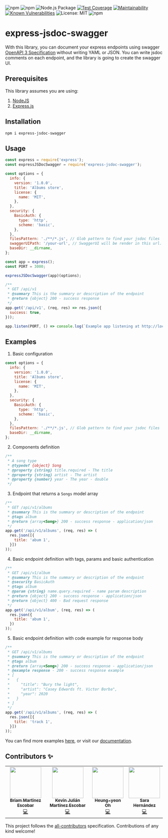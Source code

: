 ![npm](https://img.shields.io/npm/v/express-jsdoc-swagger)
![npm](https://img.shields.io/npm/dm/express-jsdoc-swagger)
![Node.js Package](https://github.com/BRIKEV/express-jsdoc-swagger/workflows/Build/badge.svg)
[![Test Coverage](https://api.codeclimate.com/v1/badges/6d5565df0c9c10e75b59/test_coverage)](https://codeclimate.com/github/BRIKEV/express-jsdoc-swagger/test_coverage)
[![Maintainability](https://api.codeclimate.com/v1/badges/6d5565df0c9c10e75b59/maintainability)](https://codeclimate.com/github/BRIKEV/express-jsdoc-swagger/maintainability)
[![Known Vulnerabilities](https://snyk.io/test/github/BRIKEV/express-jsdoc-swagger/badge.svg)](https://snyk.io/test/github/BRIKEV/express-jsdoc-swagger)
![License: MIT](https://img.shields.io/badge/License-MIT-green.svg)
![npm](https://img.shields.io/npm/dm/express-jsdoc-swagger)

# express-jsdoc-swagger

With this library, you can document your express endpoints using swagger [OpenAPI 3 Specification](https://swagger.io/specification/) without writing YAML or JSON. You can write jsdoc comments on each endpoint, and the library is going to create the swagger UI.

## Prerequisites
This library assumes you are using:
1. [NodeJS](https://nodejs.org)
2. [Express.js](http://www.expressjs.com)

## Installation
```
npm i express-jsdoc-swagger
```

## Usage
```javascript
const express = require('express');
const expressJSDocSwagger = require('express-jsdoc-swagger');

const options = {
  info: {
    version: '1.0.0',
    title: 'Albums store',
    license: {
      name: 'MIT',
    },
  },
  security: {
    BasicAuth: {
      type: 'http',
      scheme: 'basic',
    },
  },
  filesPattern: './**/*.js', // Glob pattern to find your jsdoc files
  swaggerUIPath: '/your-url', // SwaggerUI will be render in this url. Default: '/api-docs'
  baseDir: __dirname,
};

const app = express();
const PORT = 3000;

expressJSDocSwagger(app)(options);

/**
 * GET /api/v1
 * @summary This is the summary or description of the endpoint
 * @return {object} 200 - success response
 */
app.get('/api/v1', (req, res) => res.json({
  success: true,
}));

app.listen(PORT, () => console.log(`Example app listening at http://localhost:${PORT}`));

```

## Examples
1. Basic configuration
```javascript
const options = {
  info: {
    version: '1.0.0',
    title: 'Albums store',
    license: {
      name: 'MIT',
    },
  },
  security: {
    BasicAuth: {
      type: 'http',
      scheme: 'basic',
    },
  },
  filesPattern: './**/*.js', // Glob pattern to find your jsdoc files
  baseDir: __dirname,
};
```

2. Components definition
```javascript
/**
 * A song type
 * @typedef {object} Song
 * @property {string} title.required - The title
 * @property {string} artist - The artist
 * @property {number} year - The year - double
 */
```

3. Endpoint that returns a `Songs` model array
```javascript
/**
 * GET /api/v1/albums
 * @summary This is the summary or description of the endpoint
 * @tags album
 * @return {array<Song>} 200 - success response - application/json
 */
app.get('/api/v1/albums', (req, res) => (
  res.json([{
    title: 'abum 1',
  }])
));
```

4. Basic endpoint definition with tags, params and basic authentication
```javascript
/**
 * GET /api/v1/album
 * @summary This is the summary or description of the endpoint
 * @security BasicAuth
 * @tags album
 * @param {string} name.query.required - name param description
 * @return {object} 200 - success response - application/json
 * @return {object} 400 - Bad request response
 */
app.get('/api/v1/album', (req, res) => (
  res.json({
    title: 'abum 1',
  })
));
```

5. Basic endpoint definition with code example for response body
```javascript
/**
 * GET /api/v1/albums
 * @summary This is the summary or description of the endpoint
 * @tags album
 * @return {array<Song>} 200 - success response - application/json
 * @example response - 200 - success response example
 * [
 *   {
 *     "title": "Bury the light",
 *     "artist": "Casey Edwards ft. Victor Borba",
 *     "year": 2020
 *   }
 * ]
 */
app.get('/api/v1/albums', (req, res) => (
  res.json([{
    title: 'track 1',
  }])
));
```

You can find more examples [here](https://github.com/BRIKEV/express-jsdoc-swagger/tree/master/examples), or visit our [documentation](https://brikev.github.io/express-jsdoc-swagger-docs/#/).

## Contributors ✨

<!-- ALL-CONTRIBUTORS-LIST:START - Do not remove or modify this section -->
<!-- prettier-ignore-start -->
<!-- markdownlint-disable -->
<table>
  <tr>
    <td align="center"><a href="https://github.com/bri06"><img src="https://avatars0.githubusercontent.com/u/24435223?v=4" width="100px;" alt=""/><br /><sub><b>Briam Martinez Escobar</b></sub></a><br /><a href="https://github.com/BRIKEV/express-jsdoc-swagger/commits?author=bri06" title="Code">💻</a></td>
    <td align="center"><a href="https://twitter.com/kjmesc"><img src="https://avatars2.githubusercontent.com/u/12685053?v=4" width="100px;" alt=""/><br /><sub><b>Kevin Julián Martínez Escobar</b></sub></a><br /><a href="https://github.com/BRIKEV/express-jsdoc-swagger/commits?author=kevinccbsg" title="Code">💻</a></td>
    <td align="center"><a href="https://github.com/hoonga"><img src="https://avatars3.githubusercontent.com/u/10708927?v=4" width="100px;" alt=""/><br /><sub><b>Heung-yeon Oh</b></sub></a><br /><a href="https://github.com/BRIKEV/express-jsdoc-swagger/commits?author=hoonga" title="Code">💻</a></td>
    <td align="center"><a href="https://github.com/LonelyPrincess"><img src="https://avatars1.githubusercontent.com/u/17673317?v=4" width="100px;" alt=""/><br /><sub><b>Sara Hernández</b></sub></a><br /><a href="https://github.com/BRIKEV/express-jsdoc-swagger/commits?author=LonelyPrincess" title="Code">💻</a></td>
  </tr>
</table>

<!-- markdownlint-enable -->
<!-- prettier-ignore-end -->
<!-- ALL-CONTRIBUTORS-LIST:END -->

This project follows the [all-contributors](https://github.com/all-contributors/all-contributors) specification. Contributions of any kind welcome!
